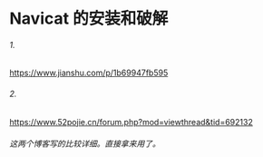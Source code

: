 # Navicat 的安装和破解

###### 1.

https://www.jianshu.com/p/1b69947fb595

###### 2.

https://www.52pojie.cn/forum.php?mod=viewthread&tid=692132

###### 这两个博客写的比较详细。直接拿来用了。